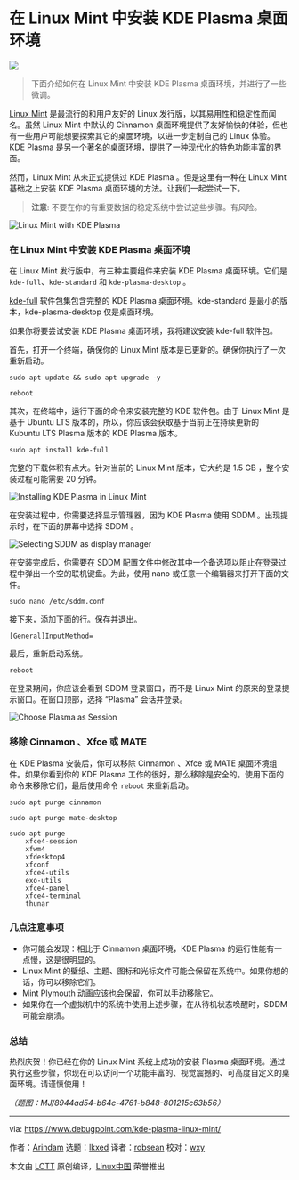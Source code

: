 [#]: subject: "Install KDE Plasma Desktop in Linux Mint: An Experiment"
[#]: via: "https://www.debugpoint.com/kde-plasma-linux-mint/"
[#]: author: "Arindam https://www.debugpoint.com/author/admin1/"
[#]: collector: "lkxed"
[#]: translator: "robsean"
[#]: reviewer: "wxy"
[#]: publisher: "wxy"
[#]: url: "https://linux.cn/article-16080-1.html"

在 Linux Mint 中安装 KDE Plasma 桌面环境
======

![][0]

> 下面介绍如何在 Linux Mint 中安装 KDE Plasma 桌面环境，并进行了一些微调。

[Linux Mint][1] 是最流行的和用户友好的 Linux 发行版，以其易用性和稳定性而闻名。虽然 Linux Mint 中默认的 Cinnamon 桌面环境提供了友好愉快的体验，但也有一些用户可能想要探索其它的桌面环境，以进一步定制自己的 Linux 体验。KDE Plasma 是另一个著名的桌面环境，提供了一种现代化的特色功能丰富的界面。

然而，Linux Mint 从未正式提供过 KDE Plasma 。但是这里有一种在 Linux Mint 基础之上安装 KDE Plasma 桌面环境的方法。让我们一起尝试一下。

> **注意**: 不要在你的有重要数据的稳定系统中尝试这些步骤。有风险。

![Linux Mint with KDE Plasma][2]

### 在 Linux Mint 中安装 KDE Plasma 桌面环境

在 Linux Mint 发行版中，有三种主要组件来安装 KDE Plasma 桌面环境。它们是 `kde-full`、`kde-standard` 和 `kde-plasma-desktop` 。

[kde-full][3] 软件包集包含完整的 KDE Plasma 桌面环境。kde-standard 是最小的版本，kde-plasma-desktop 仅是桌面环境。

如果你将要尝试安装 KDE Plasma 桌面环境，我将建议安装 kde-full 软件包。

首先，打开一个终端，确保你的 Linux Mint 版本是已更新的。确保你执行了一次重新启动。

```
sudo apt update && sudo apt upgrade -y
```

```
reboot
```

其次，在终端中，运行下面的命令来安装完整的 KDE 软件包。由于 Linux Mint 是基于 Ubuntu LTS 版本的，所以，你应该会获取基于当前正在持续更新的 Kubuntu LTS Plasma 版本的 KDE Plasma 版本。

```
sudo apt install kde-full
```

完整的下载体积有点大。针对当前的 Linux Mint 版本，它大约是 1.5 GB ，整个安装过程可能需要 20 分钟。

![Installing KDE Plasma in Linux Mint][4]

在安装过程中，你需要选择显示管理器，因为 KDE Plasma 使用 SDDM 。出现提示时，在下面的屏幕中选择 SDDM 。

![Selecting SDDM as display manager][5]

在安装完成后，你需要在 SDDM 配置文件中修改其中一个备选项以阻止在登录过程中弹出一个空的联机键盘。为此，使用 nano 或任意一个编辑器来打开下面的文件。

```
sudo nano /etc/sddm.conf
```

接下来，添加下面的行。保存并退出。

```
[General]InputMethod=
```

最后，重新启动系统。

```
reboot
```

在登录期间，你应该会看到 SDDM 登录窗口，而不是 Linux Mint 的原来的登录提示窗口。在窗口顶部，选择 “Plasma” 会话并登录。

![Choose Plasma as Session][6]

### 移除 Cinnamon 、Xfce 或 MATE

在 KDE Plasma 安装后，你可以移除 Cinnamon 、Xfce 或 MATE 桌面环境组件。如果你看到你的 KDE Plasma 工作的很好，那么移除是安全的。使用下面的命令来移除它们，最后使用命令 `reboot` 来重新启动。

```
sudo apt purge cinnamon
```

```
sudo apt purge mate-desktop
```

```
sudo apt purge
    xfce4-session
    xfwm4
    xfdesktop4
    xfconf
    xfce4-utils
    exo-utils
    xfce4-panel
    xfce4-terminal
    thunar
```

### 几点注意事项

- 你可能会发现：相比于 Cinnamon 桌面环境，KDE Plasma 的运行性能有一点慢，这是很明显的。
- Linux Mint 的壁纸、主题、图标和光标文件可能会保留在系统中。如果你想的话，你可以移除它们。
- Mint Plymouth 动画应该也会保留，你可以手动移除它。
- 如果你在一个虚拟机中的系统中使用上述步骤，在从待机状态唤醒时，SDDM 可能会崩溃。

### 总结

热烈庆贺！你已经在你的 Linux Mint 系统上成功的安装 Plasma 桌面环境。通过执行这些步骤，你现在可以访问一个功能丰富的、视觉震撼的、可高度自定义的桌面环境。请谨慎使用！

*（题图：MJ/8944ad54-b64c-4761-b848-801215c63b56）*

--------------------------------------------------------------------------------

via: https://www.debugpoint.com/kde-plasma-linux-mint/

作者：[Arindam][a]
选题：[lkxed][b]
译者：[robsean](https://github.com/robsean)
校对：[wxy](https://github.com/wxy)

本文由 [LCTT](https://github.com/LCTT/TranslateProject) 原创编译，[Linux中国](https://linux.cn/) 荣誉推出

[a]: https://www.debugpoint.com/author/admin1/
[b]: https://github.com/lkxed/
[1]: https://www.debugpoint.com/linux-mint
[2]: https://www.debugpoint.com/wp-content/uploads/2023/07/Linux-Mint-with-KDE-Plasma.jpg
[3]: https://packages.ubuntu.com/kinetic/kde-full
[4]: https://www.debugpoint.com/wp-content/uploads/2023/07/Installing-KDE-Plasma-in-Linux-Mint.jpg
[5]: https://www.debugpoint.com/wp-content/uploads/2023/07/Selecting-SDDM-as-display-manager.jpg
[6]: https://www.debugpoint.com/wp-content/uploads/2023/07/Choose-Plasma-as-Session.jpg
[0]: https://img.linux.net.cn/data/attachment/album/202308/10/153023isl2b4y771f34h79.jpg